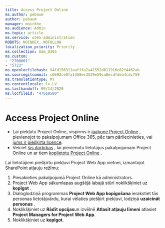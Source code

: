 ```yaml
---
title: Access Project Online
ms.author: pebaum
author: pebaum
manager: mnirkhe
ms.audience: Admin
ms.topic: article
ms.service: o365-administration
ROBOTS: NOINDEX, NOFOLLOW
localization_priority: Priority
ms.collection: Adm_O365
ms.custom:
- "2700001"
- "5723"
ms.openlocfilehash: 94fd156311aafffa2a41552d811916e82f4462ab
ms.sourcegitcommit: c6692ce0fa1358ec3529e59ca0ecdfdea4cdc759
ms.translationtype: MT
ms.contentlocale: lv-LV
ms.lasthandoff: 09/14/2020
ms.locfileid: "47668580"
---
```

# <a name="access-project-online"></a>Access Project Online

- Lai piekļūtu Project Online, vispirms ir [jāabonē Project Online](https://docs.microsoft.com/ProjectOnline/get-started-with-project-online) , pievienojot to pakalpojumam Office 365, pēc tam pārliecinieties, vai [jums ir piešķirta licence](https://docs.microsoft.com/ProjectOnline/step-1-sign-up-for-project-online#next-make-sure-you-can-get-in).
- Veiciet [šīs darbības](https://docs.microsoft.com/ProjectOnline/step-2-add-people-to-project-online) , lai pievienotu lietotājus pakalpojumam Project Online un ar tiem [koplietotu Project Online](https://docs.microsoft.com/ProjectOnline/step-2-add-people-to-project-online#4-finally-share-project-online-with-the-people-you-added) .

Lai lietotājiem piešķirtu piekļuvi Project Web App vietnei, izmantojot SharePoint atļauju režīmu:

1. Piesakieties pakalpojumā Project Online kā administrators.
2. Project Web App sākumlapas augšējā labajā stūrī noklikšķiniet uz **kopīgot** .
3. Dialoglodziņā programmas **Project Web App kopīgošana** ierakstiet tās personas lietotājvārdu, kurai vēlaties piešķirt piekļuvi, lodziņā **uzaicināt personas** .
4. Noklikšķiniet uz **Rādīt opcijas**un izvēlnē **Atlasīt atļauju līmeni** atlasiet **Project Managers for Project Web App**.
5. Noklikšķiniet uz **kopīgot**.
